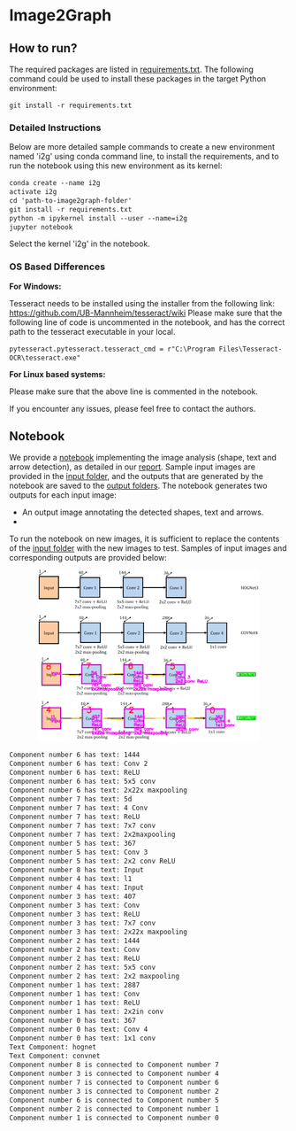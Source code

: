 # Image2Graph

## How to run?

The required packages are listed in [requirements.txt](requirements.txt). The following command could be used to install these packages in the target Python environment:

```
git install -r requirements.txt
```

### Detailed Instructions

Below are more detailed sample commands to create a new environment named 'i2g' using conda command line, to install the requirements, and to run the notebook using this new environment as its kernel:

```
conda create --name i2g
activate i2g
cd 'path-to-image2graph-folder'
git install -r requirements.txt
python -m ipykernel install --user --name=i2g
jupyter notebook
```

Select the kernel 'i2g' in the notebook.

### OS Based Differences

<b>For Windows:</b> 

Tesseract needs to be installed using the installer from the following link: https://github.com/UB-Mannheim/tesseract/wiki
Please make sure that the following line of code is uncommented in the notebook, and has the correct path to the tesseract executable in your local.

```
pytesseract.pytesseract.tesseract_cmd = r"C:\Program Files\Tesseract-OCR\tesseract.exe"
```

<b>For Linux based systems:</b> 

Please make sure that the above line is commented in the notebook.

If you encounter any issues, please feel free to contact the authors.

## Notebook

We provide a [notebook](FigAnalysis/ShapeExtraction/DemoScript.ipynb) implementing the image analysis (shape, text and arrow detection), as detailed in our [report](reports/milestone3/). Sample input images are provided in the [input folder](FigAnalysis/ShapeExtraction/Input/), and the outputs that are generated by the notebook are saved to the [output folders](FigAnalysis/ShapeExtraction/Output/). The notebook generates two outputs for each input image:

- An output image annotating the detected shapes, text and arrows.
- 

To run the notebook on new images, it is sufficient to replace the contents of the [input folder](FigAnalysis/ShapeExtraction/Input/) with the new images to test. Samples of input images and corresponding outputs are provided below:

<p align="center">
 <img align="center" width="400px" src="FigAnalysis/ShapeExtraction/Input/fig1502.05689-Figure2-1.png" alt="sampleinput1">
 <img align="center" width="400px" src="FigAnalysis/ShapeExtraction/Output/OpImage/opfig1502.05689-Figure2-1.png" alt="sampleoutput1">
</p>

```
Component number 6 has text: 1444  
Component number 6 has text: Conv 2  
Component number 6 has text: ReLU  
Component number 6 has text: 5x5 conv  
Component number 6 has text: 2x22x maxpooling  
Component number 7 has text: 5d 
Component number 7 has text: 4 Conv  
Component number 7 has text: ReLU  
Component number 7 has text: 7x7 conv  
Component number 7 has text: 2x2maxpooling 
Component number 5 has text: 367 
Component number 5 has text: Conv 3  
Component number 5 has text: 2x2 conv ReLU  
Component number 8 has text: Input  
Component number 4 has text: l1 
Component number 4 has text: Input  
Component number 3 has text: 407 
Component number 3 has text: Conv  
Component number 3 has text: ReLU  
Component number 3 has text: 7x7 conv  
Component number 3 has text: 2x22x maxpooling  
Component number 2 has text: 1444 
Component number 2 has text: Conv  
Component number 2 has text: ReLU  
Component number 2 has text: 5x5 conv  
Component number 2 has text: 2x2 maxpooling  
Component number 1 has text: 2887 
Component number 1 has text: Conv  
Component number 1 has text: ReLU  
Component number 1 has text: 2x2in conv  
Component number 0 has text: 367 
Component number 0 has text: Conv 4  
Component number 0 has text: 1x1 conv  
Text Component: hognet  
Text Component: convnet  
Component number 8 is connected to Component number 7 
Component number 3 is connected to Component number 4 
Component number 7 is connected to Component number 6 
Component number 3 is connected to Component number 2 
Component number 6 is connected to Component number 5 
Component number 2 is connected to Component number 1 
Component number 1 is connected to Component number 0
```
